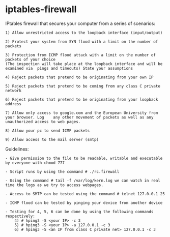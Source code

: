 # iptables-firewall
 
  IPtables firewall that secures your computer from a series of scenarios:
  
    1) Allow unrestricted access to the loopback interface (input/output)
    
    2) Protect your system from SYN flood with a limit on the number of packets
    
    3) Protection from ICMP flood attack with a limit on the number of packets of your choice
    (The inspection will take place at the loopback interface and will be examined via  pings and timeouts) State your assumptions
    
    4) Reject packets that pretend to be originating from your own IP
    
    5) Reject packets that pretend to be coming from any class C private network
    
    6) Reject packets that pretend to be originating from your loopback address
    
    7) Allow only access to google.com and the European University from your browser. Log    any other movement of packets as well as any unauthorized access to web pages.
    
    8) Allow your pc to send ICMP packets
    
    9) Allow access to the mail server (smtp)


Guidelines:

    - Give permission to the file to be readable, writable and executable by everyone with chmod 777

    - Script runs by using the command # ./rc.firewall

    - Using the command # tail -f /var/log/kern.log we can watch in real time the logs as we try to access webpages.

    - Access to SMTP can be tested using the command # telnet 127.0.0.1 25

    - ICMP flood can be tested by pinging your device from another device 

    - Testing for 4, 5, 6 can be done by using the following commands respectively: 
        4) # hping3 -S <your IP> -c 3
        5) # hping3 -S <your IP> -a 127.0.0.1 -c 3
        6) # hping3 -S <an IP from class C private net> 127.0.0.1 -c 3

